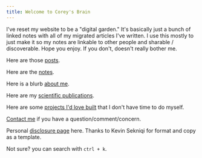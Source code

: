 ```yaml
---
title: Welcome to Corey's Brain
---
```


I've reset my website to be a "digital garden." It's basically just a bunch of linked notes with all of my migrated articles I've written. I use this mostly to just make it so my notes are linkable to other people and sharable / discoverable. Hope you enjoy. If you don't, doesn't really bother me. 

Here are those [posts](/posts).

Here are the [notes](/notes).

Here is a blurb [about me](/about).

Here are my [scientific publications](/pubs).

Here are some [projects I'd love built](/future-projects) that I don't have time to do myself.

[Contact me](/contact.md) if you have a question/comment/concern. 

Personal [disclosure page](/disclosures.md) here. Thanks to Kevin Sekniqi for format and copy as a template.

Not sure? you can search with `ctrl + k`.